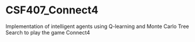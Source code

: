 # CSF407_Connect4
Implementation of intelligent agents using Q-learning and Monte Carlo Tree Search to play the game Connect4
